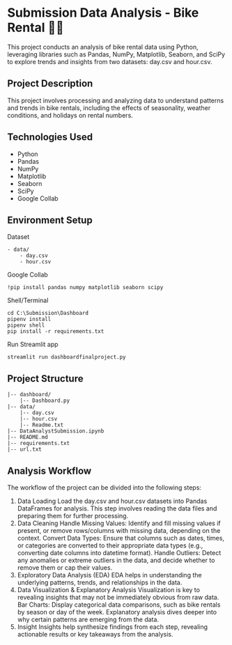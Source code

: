 # Submission Data Analysis - Bike Rental 🚴‍♂️
This project conducts an analysis of bike rental data using Python, leveraging libraries such as Pandas, NumPy, Matplotlib, Seaborn, and SciPy to explore trends and insights from two datasets: day.csv and hour.csv.

## Project Description
This project involves processing and analyzing data to understand patterns and trends in bike rentals, including the effects of seasonality, weather conditions, and holidays on rental numbers.

## Technologies Used
- Python
- Pandas
- NumPy
- Matplotlib
- Seaborn
- SciPy
- Google Collab
  
## Environment Setup
Dataset
```
- data/
    - day.csv
    - hour.csv
```
Google Collab
```
!pip install pandas numpy matplotlib seaborn scipy
```
Shell/Terminal
```
cd C:\Submission\Dashboard
pipenv install
pipenv shell
pip install -r requirements.txt
```
Run Streamlit app
```
streamlit run dashboardfinalproject.py
```
## Project Structure
```
|-- dashboard/
    |-- Dashboard.py
|-- data/
    |-- day.csv
    |-- hour.csv
    |-- Readme.txt
|-- DataAnalystSubmission.ipynb
|-- README.md
|-- requirements.txt
|-- url.txt
```
## Analysis Workflow
The workflow of the project can be divided into the following steps:
1. Data Loading
Load the day.csv and hour.csv datasets into Pandas DataFrames for analysis. This step involves reading the data files and preparing them for further processing.
2. Data Cleaning
Handle Missing Values: Identify and fill missing values if present, or remove rows/columns with missing data, depending on the context.
Convert Data Types: Ensure that columns such as dates, times, or categories are converted to their appropriate data types (e.g., converting date columns into datetime format).
Handle Outliers: Detect any anomalies or extreme outliers in the data, and decide whether to remove them or cap their values.
3. Exploratory Data Analysis (EDA)
EDA helps in understanding the underlying patterns, trends, and relationships in the data.
4. Data Visualization & Explanatory Analysis
Visualization is key to revealing insights that may not be immediately obvious from raw data.
Bar Charts: Display categorical data comparisons, such as bike rentals by season or day of the week.
Explanatory analysis dives deeper into why certain patterns are emerging from the data.
5. Insight
Insights help synthesize findings from each step, revealing actionable results or key takeaways from the analysis.


